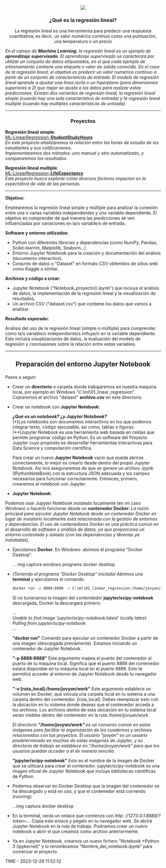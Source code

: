 <p align="center"><img src="https://github.com/ccalvop/ML-LinearRegression-StudentStudyHours/assets/126183973/a7d118c9-a3cb-4aee-b4c3-260ed5db1e0b" /></p>

### <p align="center">¿Qué es la regresión lineal?</p>

<p align="center">La regresión lineal es una herramienta para predecir una respuesta cuantitativa, es decir, un valor numérico continuo como una puntuación, una temperatura o un precio</p>

*En el campo de **Machine Learning**, la regresión lineal es un ejemplo de **aprendizaje supervisado**. El aprendizaje supervisado se caracteriza por utilizar un conjunto de datos etiquetados, en el que cada ejemplo de entrenamiento contiene una etiqueta o valor de salida conocido. En el caso de la regresión lineal, el objetivo es predecir un valor numérico continuo a partir de un conjunto de características de entrada. El modelo de regresión lineal aprende a ajustar una línea recta o un hiperplano (para dimensiones superiores a 2) que mejor se ajusta a los datos para realizar estas predicciones. Existen dos variantes de regresión lineal, la *regresión lineal simple* (cuando hay una sola característica de entrada) y la regresión lineal múltiple (cuando hay múltiples características de entrada).*

***

### <p align="center">Proyectos</p>

**Regresión lineal simple**:  
[ML-LinearRegression-**StudentStudyHours**](https://github.com/ccalvop/ML-LinearRegression/tree/main/StudentStudyHours)  
*En este proyecto añalizaremos la relación entre las horas de estudio de los estudiantes y sus calificaciones.  
Implementaremos dos métodos: uno manual y otro automatizado, y compararemos los resultados.*

**Regresión lineal multiple**:  
[ML-LinearRegression-**LifeExpectancy**](https://github.com/ccalvop/ML-LinearRegression/tree/main/LifeExpectancy)  
*Este proyecto busca explorar cómo diversos factores impactan en la expectativa de vida de las personas.*

***

**Objetivo:**

Emplearemos la regresión lineal simple y múltiple para analizar la conexión entre una o varias variables independientes y una variable dependiente. El objetivo es comprender de qué manera las predicciones se ven influenciadas por variaciones en la/s variable/s de entrada.

**Software y entorno utilizados:**

  - Python con diferentes librerias y dependencias (como NumPy, Pandas, Scikit-learnm, Matplolib, Seaborn...)
  - Entorno Jupyter Notebook para la creación y documentación del análisis (documento interactivo).
  - Conjunto de datos o "Dataset" en formato CSV obtenidos de sitios web como Kaggle o similar.

**Archivos y código a crear:**

  - Jupyter Notebook ("Notebook_proyecto().ipynb") que incluya el análisis de datos, la implementación de la regresión lineal y la visualización de resultados.
  - Un archivo CSV ("dataset.csv") que contiene los datos que vamos a analizar.

**Resultado esperado:**

Análisis del uso de la regresión lineal (simple o múltiple) para comprender cómo la/s variable/s independiente/s influye/n en la variable dependiente. Esto incluirá visualizaciones de datos, la evaluación del modelo de regresión y conclusiones sobre la relación entre estas variables.

***

## <p align="center">Preparación del entorno Jupyter Notebook</p>

Pasos a seguir:

  - Crear un **directorio** o carpeta donde trabajaremos en nuestra maquina local, por ejemplo en Windows "C:\ml\01_linear_regression". Copiaremos el archivo "dataset" **archivo.csv** en este directorio.
  
  - Crear un notebook con **Jupyter Notebook**:

    ***¿Qué es un notebook? ¿y Jupyter Notebook?***  
    (*)Los notebooks son documentos interactivos en los que podemos integrar texto, código ejecutable, así como, tablas o figuras.  
    (**)Jupyter Notebook es una herramienta web basada en celdas que permite programar código en Python. Es un software del Proyecto Jupyter cuyo propósito es desarrollar herramientas interactivas para Data Science y computación científica.  

    Para crear un nuevo **Jupyter Notebook** vacío que pueda abrirse correctamente, lo mejor es crearlo desde dentro del propio Jupyter Notebook. Así nos aseguraremos de que se genere un archivo .ipynb (IPythonNoteBook) con la estructura JSON adecuada y los campos necesarios para funcionar correctamente. Entonces, primero, crearemos el notebook con Jupyter.
 
  - **Jupyter Notebook**:

Podemos usar Jupyter Notebook instalado localmente (en mi caso Windows) o hacerlo funcionar desde un **contenedor Docker**: 
*La razón principal para ejecutar Jupyter Notebook desde un contenedor Docker en lugar de instalarlo localmente está relacionada con la gestión de entornos y dependencias. El uso de contenedores Docker es una práctica común en el desarrollo de software y análisis de datos, ya que proporciona un entorno controlado y aislado (con las dependencias y librerias ya instaladas).*

  - Ejecutamos **Docker**. En Windows: abrimos el programa "Docker Desktop".

    ...
    img captura windows programs docker desktop
      
  - *(Teniendo el programa "Docker Desktop" iniciado)* Abrimos una **terminal** y ejecutamos el comando:

      ```bash
      docker run -p 8888:8888 -v C:\ml\01_linear_regression:/home/jovyan/work jupyter/scipy-notebook
      ```

    Si no tuvieramos la imagen del contendedor **jupyter/scipy-notebook** descargada, Docker la descargará primero:

    ...  
    *Unable to find image 'jupyter/scipy-notebook:latest' locally
    latest: Pulling from jupyter/scipy-notebook*  
    ...

    **"docker run"** Comando para ejecutar un contenedor Docker a partir de una imagen (descargada previamente). Estamos iniciando un contenedor de Jupyter Notebook.

    **"-p 8888:8888"** Este argumento mapea el puerto del contenedor al puerto de tu máquina local. Significa que el puerto 8888 del contenedor estará disponible en tu máquina local en el puerto 8888. Esto te permitirá acceder al entorno de Jupyter Notebook desde tu navegador web.

    **"-v [ruta_local]:/home/jovyan/work"** Este argumento establece un volumen en Docker, que vincula una carpeta local en tu sistema a una carpeta dentro del contenedor. [ruta_local]: Debes reemplazar esto con la ubicación en tu sistema donde deseas que el contenedor acceda a los archivos. Los archivos dentro de esta ubicación en tu sistema local serán visibles dentro del contenedor en la ruta /home/jovyan/work.

    *El directorio **"/home/jovyan/work"** es un convenio común en estas imágenes para facilitar la organización de los cuadernos y archivos relacionados con tus proyectos. El usuario "jovyan" es un usuario predeterminado en muchas de estas imágenes de Jupyter, y su directorio de trabajo se establece en "/home/jovyan/work" para que los usuarios puedan acceder a él de manera sencilla.*

    **"jupyter/scipy-notebook"** Esto es el nombre de la imagen de Docker que se utilizará para crear el contenedor. jupyter/scipy-notebook es una imagen oficial de Jupyter Notebook que incluye bibliotecas científicas de Python.

  - Podemos observar en Docker Desktop que la imagen del contenedor se ha descargado y está en uso, y que el contenedor está corriendo (running):

    ...img
    captura docker desktop

  - En la terminal, verás un enlace que comienza con *http: //127.0.0.1:8888/?token=...* Copia este enlace y pégalo en tu navegador web. Se abrirá Jupyter Notebook en la ruta de trabajo. Podriamos crear un nuevo notebook o abrir el que creamos como archivo anteriormente.

  - Ya en Jupyter Notebook, creamos un nuevo fichero "Notebook >Python 3 (ipykernel)" y lo renombramos "Nombre_del_notebook.ipynb" para comenzar el proyecto.


TIME - 2023-12-29 11:52:12